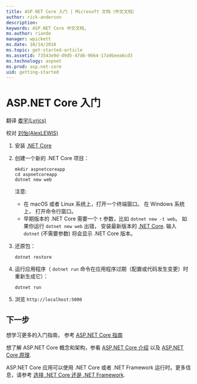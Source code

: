 ```yaml
---
title: ASP.NET Core 入门 | Microsoft 文档（中文文档）
author: rick-anderson
description: 
keywords: ASP.NET Core 中文文档,
ms.author: riande
manager: wpickett
ms.date: 10/14/2016
ms.topic: get-started-article
ms.assetid: 73543e9d-d9d5-47d6-9664-17a9beea6cd3
ms.technology: aspnet
ms.prod: asp.net-core
uid: getting-started
---
```

# ASP.NET Core 入门

翻译 [娄宇(Lyrics)](http://github.com/xbuilder)

校对 [刘怡(AlexLEWIS)](http://github.com/alexinea) 

1.  安装 [.NET Core](https://microsoft.com/net/core)

2.  创建一个新的 .NET Core 项目：

    ```terminal
    mkdir aspnetcoreapp
    cd aspnetcoreapp
    dotnet new web
    ```
    
    注意: 
    - 在 macOS 或者 Linux 系统上，打开一个终端窗口。 在 Windows 系统上， 打开命令行窗口。
    - 早期版本的 .NET Core 需要一个 `t` 参数，比如   `dotnet new -t web`。 如果你运行 `dotnet new web` 出错， 安装最新版本的 [.NET Core](https://microsoft.com/net/core).  输入 `dotnet` (不需要参数) 将会显示 .NET Core 版本。

3.  还原包：

    ```terminal
    dotnet restore
    ```

4.  运行应用程序（ `dotnet run`  命令在应用程序过期（配置或代码发生变更）时重新生成它）：

    ```terminal
    dotnet run
    ```

5.  浏览 `http://localhost:5000`

## 下一步

想学习更多的入门指南， 参考 [ASP.NET Core 指南](tutorials/index.md)

想了解 ASP.NET Core 概念和架构，参看 [ASP.NET Core 介绍](index.md) 以及 [ASP.NET Core 原理](fundamentals/index.md).

ASP.NET Core 应用可以使用 .NET Core 或者 .NET Framework 运行时。更多信息，请参考 [选择 .NET Core 还是 .NET Framework](https://docs.microsoft.com/dotnet/articles/standard/choosing-core-framework-server).
